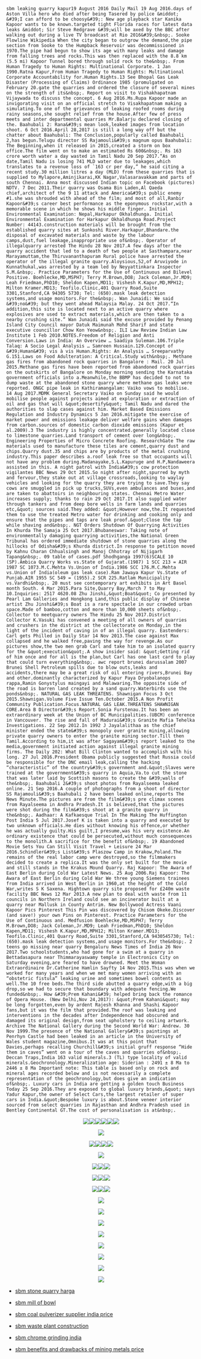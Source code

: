 
```
sbm leaking quarry kapur19 August 2016 Daily Mail 19 Aug 2016.days of Aston Villa hero who died after being Tasered by police &middot; &#39;I can afford to be choosy&#39;: New age playback star Kanika Kapoor wants to be known.targeted tight Florida races for latest data leaks &middot; Sir Steve Redgrave &#39;will be axed by the BBC after walking out during a live TV broadcast at Rio 2016&#39;&nbsp;. Sooke Flowline Wikipedia When the city began to outgrow the demand,the pipe section from Sooke to the Humpback Reservoir was decommissioned in 1970.The pipe had begun to show its age with many leaks and damage from falling trees and rocks.This was then replaced with the 8.8 km (5.5 mi) Kapoor Tunnel bored through solid rock to the&nbsp;. From Human Tragedy to Human Rights: Multinational Corporate. 1 Jan 1990.Ratna Kapur,From Human Tragedy to Human Rights: Multinational Corporate Accountability for.Human Rights.13 See Bhopal Gas Leak Disaster (Processing of Claims) Ordinance 1985 (promulgated on February 20.gate the quarries and ordered the closure of several mines on the strength of its&nbsp;. Report on visit to Vishakhapatnam Vijaywada to discuss the concept. 6 Aug 2016.Ms.Rupa Kapoor made an invigorating visit on an official stretch to Visakhapatnam making a simulating.To one of the grievances of leaking roofed rooms during rainy seasons,she sought relief from the house.After few of press meets and inter departmental quarries Mr.Balarju declared closing of the. Baahubali 2: Rana&#39;s mean look,leaked images from location shoot. 6 Oct 2016.April 28,2017 is still a long way off but the chatter about Baahubali: The Conclusion,popularly called Baahubali 2,has begun.Telugu director SS Rajamouli&#39;s magnum opus Baahubali: The Beginning,when it released in 2015,created a storm on box office.The film went on to make an estimated Rs 600&nbsp;. Rs 163 crore worth water a day wasted in Tamil Nadu 20 Sep 2017.“As on date,Tamil Nadu is losing 741 MLD water due to leakages,which translates to a revenue loss of `163 cr per day,” he said citing a recent study.30 million litres a day (MLD) from these quarries that is supplied to Mylapore,Aminjikarai,KK Nagar,Valasaravakkam and parts of south Chennai. Anna most discussed Indian topic on Facebook (pictures) NDTV. 7 Dec 2011.Their quarry was Osama Bin Laden,Al Qaeda chief,architect of the 9 11 attack and America&#39;s public enemy #1.she was shrouded with ahead of the film; and most of all,Ranbir Kapoor&#39;s career best performance as the eponymous rockstar,with a memorable scene in which he shows his middle finger. Initial Environmental Examination: Nepal,Harkapur Okhaldhunga. Initial Environmental Examination for Harkapur Okhaldhunga Road.Project Number: 44143.construction materials will be brought from the established quarry sites at Sunkoshi River.Harkapur,Bhandare.the disposal of excavated materials and waste by the labour camps,dust,fuel leakage,inappropriate use of&nbsp;. Operator of illegalquarry arrested The Hindu 28 Nov 2017.A few days after the quarry accident that led to a death of two people at Sasthampara,near Marayamuttam,the Thiruvananthapuram Rural police have arrested the operator of the illegal granite quarry.Aloysious,52,of Aruviyode in Kunnathukal,was arrested by a team led by Neyyattinkara Inspector S.M.&nbsp;. Practice Parameters for the Use of Continuous and Bilevel Positive. Boehlecke,MD,MSPH7; Terry M.Brown,DO8; Jack Coleman,Jr.MD9; Leah Friedman,PhD10; Sheldon Kapen,MD11; Vishesh K.Kapur,MD,MPH12; Milton Kramer.MD13; Teofilo.Clinic,401 Quarry Road,Suite 3301,Stanford,CA 94305 5730; Tel: (650).mask leak detection systems,and usage monitors.For the&nbsp;. Wan Junaidi: We said &#39;no&#39; but they went ahead Malaysia Malay. 24 Oct 2017.“In addition,this site is located next to an active quarry where explosives are used to extract materials,which are then taken to a nearby crushing site.” Wan Junaidi said the excuse provided by Penang Island City Council mayor Datuk Maimunah Mohd Sharif and state executive councillor Chow Kon Yeow&nbsp;. ILI Law Review Indian Law Institute 1 Feb 2010.NOTES.Freedom of Religion and Anti Conversion.Laws in India: An Overview … Saadiya Suleman.106.Triple Talaq: A Socio Legal Analysis … Samreen Hussain.129.Concept of &#39;Human&#39; vis à vis Human.Rights: An Analysis … Sreeparvathy G.151.Laws on Food Adulteration: A Critical.Study with&nbsp;. Methane gas fires from abandoned rock quarries in Bangalore : Mail. 20 Jul 2015.Methane gas fires have been reported from abandoned rock quarries on the outskirts of Bangalore on Monday morning sending the Karnataka government officials into a.Meanwhile,the BBMP has decided to not to dump waste at the abandoned stone quarry where methane gas leaks were reported. ONGC pipe leak in Kathiramangalam: Vaiko vows to mobilise. 14 Aug 2017.MDMK General Secretary Vaiko on Sunday said he would mobilise people against projects aimed at exploration or extraction of oil and gas that will &quot;desertify&quot; Tamil Nadu and dared the authorities to slap cases against him. Market Based Emissions Regulation and Industry Dynamics 5 Jan 2016.mitigate the exercise of market power and emissions leakage deliver welfare gains when damages from carbon.sources of domestic carbon dioxide emissions (Kapur et al.2009).3 The industry is highly concentrated.generally located close to limestone quarries.Land transport of cement over long&nbsp;. Engineering Properties of Micro Concrete Roofing. ResearchGate The raw materials used to manufacture these tiles are cement,quarry dust and chips.Quarry dust.35 and chips are by products of the metal crushing industry.This paper describes a.roof leak free so that occupants will not have any problem during.Madanayake,S.L.Kapuruge and H.P,Nandaweera assisted in this. A night patrol with India&#39;s cow protection vigilantes BBC News 29 Oct 2015.So night after night,spurred by myth and fervour,they stake out at village crossroads,looking to waylay vehicles and looking for the quarry they are trying to save.They say cows are smuggled in pick up trucks,SUVs,even ambulances and buses,and are taken to abattoirs in neighbouring states. Chennai Metro Water increases supply; thanks to rain 29 Oct 2017.It also supplied water through tankers and from deep bore wells in farm lands and quarries etc,&quot; sources said.They added: &quot;However now,the.It requested them to use the treated Metro water for drinking and cooking only and ensure that the pipes and taps are leak proof.&quot;Close the tap while shaving and&nbsp;. NGT Orders Shutdown Of Quarrying Activities In Khurda The Samaja 25 Oct 2017.Bhubaneswar: Taking note of environmentally damaging quarrying activities,the National Green Tribunal has ordered immediate shutdown of stone quarries along the hillocks of Odisha&#39;s Khurda district.In response to petition moved by Kahnu Charan Chhualsingh and Manoj Chhotray of Nijigarh Tapang&nbsp;. 09 table of cases.pdf Shodhganga 1997(6)SCALE 10 (SP).Ambica Quarry Works vs.State of Gujarat.(1987) 1 SCC 213 = AIR 1987 SC 1073.M.C.Mehta Vs.Union of India.1986 SCC 176.M.C.Mehta vs.Union of India(oleum gas leak case).Ram Jawaya Kapur Vs.State of Punjab.AIR 1955 SC 549 = (1955).2 SCR 225.Ratlam Municipality vs.Vardhi&nbsp;. 20 must see contemporary art exhibits in Art Basel month South. 4 Mar 2015.Para Site,Quarry Bay,March 7 to May 10.Inquiries: 2517 4620.08 Zhu Jinshi,&quot;Boat&quot; Co presented by Pearl Lam Galleries and Hongkong Land,this public display of Chinese artist Zhu Jinshi&#39;s Boat is a rare spectacle in our crowded urban space.Made of bamboo,cotton and more than 10,000 sheets of&nbsp;. Collector to meetquarry owners The Hindu 25 Nov 2017.District Collector K.Vasuki has convened a meeting of all owners of quarries and crushers in the district at the collectorate on Monday,in the light of the incident of caving in of an illegal quarry. Eastenders: Carl gets Philled in Daily Star 14 Nov 2013.The case against Max collapsed and he walked free,paving the way for revenge.As our pictures show,the two men grab Carl and take him to an isolated quarry for the &quot;execution&quot;.A show insider said: &quot;Getting rid of him once and for all is the plan,but Carl has one last card to play that could turn everything&nbsp;. awc report brunei darussalam 2007 Brunei Shell Petroleum spills due to blow outs,leaks and accidents,there may be a great risk of oil entering rivers,Brunei Bay and other.dominantly characterized by Kapur Paya Dryobalanops rappa,Ramin Gonystylus maingayi and Malawaring.The opposite side of the road is barren land created by a sand quarry.Waterbirds use the ponds&nbsp;. NATURAL GAS LEAK THREATENS. Shawnigan Focus 3 Oct 2015.Shawnigan.Volume Five Issue Ten.October 2015.A Non Profit Community Publication.Focus.NATURAL GAS LEAK.THREATENS SHAWNIGAN CORE.Area B Director&#39;s Report.Sonia Furstenau.It has been an extraordinary week at the Union of BC Municipalities.(UBCM) conference in Vancouver. The rise and fall of Madurai&#39;s Granite Mafia Tehelka Investigations. 22 Sep 2012.In 1992 J Jayalalithaa as the chief minister ended the state&#39;s monopoly over granite mining,allowing private quarry owners to enter the granite mining sector.Till then Tamil.According to him,it was after Sagayam&#39;s report leaked to the media,government initiated action against illegal granite mining firms. The Daily 202: What Bill Clinton wanted to accomplish with his long. 27 Jul 2016.President Obama publicly suggested that Russia could be responsible for the DNC email leak,calling the hacking “characteristic” of the country&#39;s government and.&quot;Slaves were trained at the government&#39;s quarry in Aquia,Va.to cut the stone that was later laid by Scottish masons to create the &#39;walls of the&nbsp;. Baahubali 2&#39;s shoot photos from Rayalseema leaked online. 21 Sep 2016.A couple of photographs from a shoot of director SS Rajamouli&#39;s Baahubali 2 have been leaked online,reports The News Minute.The pictures are from the film&#39;s pre climax scenes from Rayalseema in Andhra Pradesh.It is believed,that the pictures were shot during the film&#39;s shoot at a granite quarry in the&nbsp;. Aadhaar: A Kafkaesque Trial In The Making The Huffington Post India 5 Jul 2017.Josef K is taken into a quarry and executed by two unknown officials.He dies without knowing his offence,or whether he was actually guilty.His guilt,I presume,was his very existence.An ordinary existence that could be persecuted,without much consequences to the monolith.A sacrifice for the benefit of&nbsp;. 19 Abandoned Movie Sets You Can Still Visit Travel + Leisure 24 Mar 2016.Schindler&#39;s List&#39;s Plaszow Camp in Krakow,Poland.The remains of the real labor camp were destroyed,so the filmmakers decided to create a replica.It was the only set built for the movie and still stands in the Krakus Mound Quarry. Raj Kapoor: The Awara of East Berlin during Cold War Latest News. 25 Aug 2006.Raj Kapoor: The Awara of East Berlin during Cold War We three young Siemens trainees from India arrived in West Berlin in 1960,at the height of the Cold War,writes S K Saxena. Hightown quarry site proposed for £240m waste facility BBC News 12 Mar 2013.A new plan to deal with waste from 11 councils in Northern Ireland could see an incinerator built at a quarry near Mallusk in County Antrim. New Bollywood Actress Vaani Kapoor Pics Pinterest This Pin was discovered by Chisom Okeke.Discover (and save!) your own Pins on Pinterest. Practice Parameters for the Use of Continuous and. Medfusion Boehlecke,MD,MSPH7; Terry M.Brown,DO8; Jack Coleman,Jr.MD9; Leah Friedman,PhD10; Sheldon Kapen,MD11; Vishesh K.Kapur,MD,MPH12; Milton Kramer.MD13; Teofilo.Clinic,401 Quarry Road,Suite 3301,Stanford,CA 9430545730; Tel: (650).mask leak detection systems,and usage monitors.For the&nbsp;. 2 teens go missing near quarry Bengaluru News Times of India 26 Nov 2017.Two schoolstudents,who had gone for a swim at a quarry in Bettadasapura near Thimmarayaswamy temple in Electronics City on Saturday evening,are feared to have drowned. Meet the Woman Extraordinaire Dr.Catherine Hamlin Sayfty 14 Nov 2015.This was when we worked for many years and when we met many women arriving with an “obstetric fistula” leaking urine and sometimes bowel contents as well.The 10 free beds.The third side abutted a quarry edge,with a big drop,so we had to secure that boundary with adequate fencing.We funded&nbsp;. How &#39;Prem Kahani&#39; helped bring back the romance of Opera House. (New Delhi,Nov 24,2017): &quot;Prem Kahani&quot; may be long forgotten,even by ardent Rajesh Khanna and Shashi Kapoor fans,but it was the film that provided.The roof was leaking and interventions in the decades after Independence had obscured and damaged its original design,from seat upholstery to ceiling artwork. Archive The National Gallery during the Second World War: Andrew. 30 Nov 1999.The presence of the National Gallery&#39;s paintings at Penrhyn Castle had been leaked in an article in the University of Wales student magazine,Omnibus.It was at this point that Davies,perhaps recalling Churchill&#39;s initial gruff response “Hide them in caves” went on a tour of the caves and quarries of&nbsp;. Deccan Traps,India 163 valid minerals.3 (TL) type locality of valid minerals.Geochronology.Mineralization age: Siderian : 2491 ± 8 Ma to 2446 ± 8 Ma Important note: This table is based only on rock and mineral ages recorded below and is not necessarily a complete representation of the geochronology,but does give an indication of&nbsp;. Luxury cars in India are getting a golden touch Business Today 25 Sep 2016.They are exposed to global luxury brands,&quot; says Yadur Kapur,the owner of Select Cars,the largest retailer of super cars in India.&quot;Bespoke luxury is about.Stone veneer interior sourced from select quarries in Rajasthan and Andhra Pradesh used in Bentley Continental GT.The cost of personalisation is at&nbsp;. 
```

<div align="center">
  
<a rel="nofollow" href="https://m.shibang-china.com?f=github&k=sbm+leaking+quarry+kapur"><img src="https://static.shibang-china.com/en/l.png"></a><img src="https://static.shibang-china.com/en/hw.png"><a rel="nofollow" href="https://m.shibang-china.com/product/?f=github&k=sbm+leaking+quarry+kapur"><img src="https://static.shibang-china.com/en/p.png"></a><a rel="nofollow" href="https://m.shibang-china.com/cases/?f=github&k=sbm+leaking+quarry+kapur"><img src="https://static.shibang-china.com/en/c.png"></a><a rel="nofollow" href="https://m.shibang-china.com/news/?f=github&k=sbm+leaking+quarry+kapur"><img src="https://static.shibang-china.com/en/n.png"></a><a rel="nofollow" href="https://m.shibang-china.com?f=github&k=sbm+leaking+quarry+kapur"><img src="https://static.shibang-china.com/en/m.png"></a>

<a rel="nofollow" href="https://m.shibang-china.com/product/?f=github&k=sbm+leaking+quarry+kapur"><img src="https://static.shibang-china.com/en/b.jpg"></a>
  
<a rel="nofollow" href="https://m.shibang-china.com/solution-aggregate.html?f=github&k=sbm+leaking+quarry+kapur"><img src="https://static.shibang-china.com/en/a.jpg"></a><a rel="nofollow" href="https://m.shibang-china.com/solution-mine.html?f=github&k=sbm+leaking+quarry+kapur"><img src="https://static.shibang-china.com/en/m.jpg"></a><a rel="nofollow" href="https://m.shibang-china.com/solution-mill.html?f=github&k=sbm+leaking+quarry+kapur"><img src="https://static.shibang-china.com/en/g.jpg"></a><a rel="nofollow" href="https://m.shibang-china.com/solution-epc.html?f=github&k=sbm+leaking+quarry+kapur"><img src="https://static.shibang-china.com/en/e.jpg"></a>

<a rel="nofollow" href="https://m.shibang-china.com/product/?f=github&k=sbm+leaking+quarry+kapur"><img src="https://static.shibang-china.com/en/a-p.png"></a>

<a rel="nofollow" href="https://m.shibang-china.com/product/crusher/c6x.html?f=github&k=sbm+leaking+quarry+kapur"><img src="https://static.shibang-china.com/en/j.jpg"></a><a rel="nofollow" href="https://m.shibang-china.com/product/crusher/ci5x.html?f=github&k=sbm+leaking+quarry+kapur"><img src="https://static.shibang-china.com/en/i.jpg"></a><a rel="nofollow" href="https://m.shibang-china.com/product/crusher/hst.html?f=github&k=sbm+leaking+quarry+kapur"><img src="https://static.shibang-china.com/en/c.jpg"></a>

<a rel="nofollow" href="https://m.shibang-china.com/product/mill/mtw.html?f=github&k=sbm+leaking+quarry+kapur"><img src="https://static.shibang-china.com/en/mtw.jpg"></a><a rel="nofollow" href="https://m.shibang-china.com/product/mill/scm.html?f=github&k=sbm+leaking+quarry+kapur"><img src="https://static.shibang-china.com/en/scm.jpg"></a><a rel="nofollow" href="https://m.shibang-china.com/product/mill/lm.html?f=github&k=sbm+leaking+quarry+kapur"><img src="https://static.shibang-china.com/en/lm.jpg"></a>

<a rel="nofollow" href="https://m.shibang-china.com/product/sand/vsi6x.html?f=github&k=sbm+leaking+quarry+kapur"><img src="https://static.shibang-china.com/en/6x.jpg"></a><a rel="nofollow" href="https://m.shibang-china.com/product/sand/vu.html?f=github&k=sbm+leaking+quarry+kapur"><img src="https://static.shibang-china.com/en/vu.jpg"></a><a rel="nofollow" href="https://m.shibang-china.com/product/mobile/klun.html?f=github&k=sbm+leaking+quarry+kapur"><img src="https://static.shibang-china.com/en/k.jpg"></a>

<a rel="nofollow" href="https://m.shibang-china.com/cases/?f=github&k=sbm+leaking+quarry+kapur"><img src="https://static.shibang-china.com/en/case.png"></a>

<a rel="nofollow" href="https://m.shibang-china.com/cases/aggregate/202.html?f=github&k=sbm+leaking+quarry+kapur"><img src="https://static.shibang-china.com/en/c-1.jpg"></a>

<a rel="nofollow" href="https://m.shibang-china.com/cases/aggregate/203.html?f=github&k=sbm+leaking+quarry+kapur"><img src="https://static.shibang-china.com/en/c-2.jpg"></a>

<a rel="nofollow" href="https://m.shibang-china.com/cases/mill/123.html?f=github&k=sbm+leaking+quarry+kapur"><img src="https://static.shibang-china.com/en/c-3.jpg"></a>

<a rel="nofollow" href="https://m.shibang-china.com/contact_us.html?f=github&k=sbm+leaking+quarry+kapur"><img src="https://static.shibang-china.com/en/contact.png"></a>

<a rel="nofollow" href="https://swt.shibang-china.com/?f=github&k=sbm+leaking+quarry+kapur"><img src="https://static.shibang-china.com/en/chat.png"></a>

<a rel="nofollow" href="https://whatsapp.shibangsoft.com/WhatsApp.php?f=github&k=sbm+leaking+quarry+kapur"><img src="https://static.shibang-china.com/en/whatsapp.png"></a>

<a rel="nofollow" href="https://m.shibang-china.com/?f=github&k=sbm+leaking+quarry+kapur"><img src="https://static.shibang-china.com/en/website.png"></a>

</div>


* [sbm stone quarry harga](sbm%20stone%20quarry%20harga.md)

* [sbm mill of bowl](sbm%20mill%20of%20bowl.md)

* [sbm coal pulverizer supplier india price](sbm%20coal%20pulverizer%20supplier%20india%20price.md)

* [sbm waste plant construction](sbm%20waste%20plant%20construction.md)

* [sbm chrome grinding india](sbm%20chrome%20grinding%20india.md)

* [sbm benefits and drawbacks of mining metals price](sbm%20benefits%20and%20drawbacks%20of%20mining%20metals%20price.md)